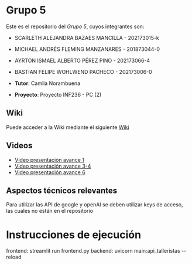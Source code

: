 # Grupo 5

Este es el repositorio del *Grupo 5*, cuyos integrantes son:

* SCARLETH ALEJANDRA BAZAES MANCILLA - 202173015-k
* MICHAEL ANDRÉS FLEMING MANZANARES - 201873044-0
* AYRTON ISMAEL ALBERTO PÉREZ PINO - 202173066-4
* BASTIAN FELIPE WOHLWEND PACHECO - 202173006-0

* **Tutor**: Camila Norambuena

* **Proyecto**: Proyecto INF236 - PC (2)

## Wiki

Puede acceder a la Wiki mediante el siguiente [Wiki](https://github.com/bastifwp/Proyecto_Apprende/wiki)

## Videos

* [Video presentación avance 1](https://youtu.be/TBL7QggdGDY)
* [Video presentación avance 3-4](https://youtu.be/B75C3fBscCc)
* [Video presentación avance 6](https://youtu.be/tCrPiqSdHfA)

## Aspectos técnicos relevantes

Para utilizar las API de google y openAI se deben utilizar keys de acceso, las cuales no están en el repositorio

# Instrucciones de ejecución
frontend: streamlit run frontend.py
backend: uvicorn main:api_talleristas --reload

